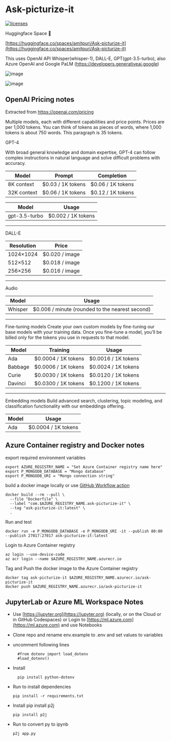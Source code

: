 # Ask-picturize-it

[![licenses](https://img.shields.io/badge/License-MIT-yellow.svg)](https://opensource.org/licenses/MIT)

Huggingface Space 🤗

[https://huggingface.co/spaces/amitpuri/Ask-picturize-it](https://huggingface.co/spaces/amitpuri/Ask-picturize-it)

This uses OpenAI API Whisper(whisper-1), DALL-E, GPT(gpt-3.5-turbo), also Azure OpenAI and Google PaLM (https://developers.generativeai.google)

![image](https://github.com/amitpuri/Ask-picturize-it/assets/6460233/c25cf323-3102-4828-91fb-c5e4e3c329ed)

![image](https://github.com/amitpuri/Ask-picturize-it/assets/6460233/04dc970f-dea2-4b0f-9aec-67af4ff1073f)


## OpenAI Pricing notes

Extracted from https://openai.com/pricing

Multiple models, each with different capabilities and price points. Prices are per 1,000 tokens. 
You can think of tokens as pieces of words, where 1,000 tokens is about 750 words. 
This paragraph is 35 tokens.

GPT-4

With broad general knowledge and domain expertise, 
GPT-4 can follow complex instructions in natural language and solve difficult problems with accuracy.

| Model         | Prompt            | Completion               |
|---------------|-------------------|--------------------------|
| 8K context    | $0.03 / 1K tokens | $0.06 / 1K tokens        |
| 32K context   | $0.06 / 1K tokens | $0.12 / 1K tokens        |


| Model            | Usage             | 
|------------------|-------------------|
| gpt-3.5-turbo    | $0.002 / 1K tokens| 

--------------------------------------------------------

DALL-E

| Resolution            | Price        | 
|------------------|-------------------|
| 1024×1024        | $0.020 / image    | 
| 512×512          | $0.018 / image    | 
| 256×256          | $0.016 / image    | 

--------------------------------------------------------

Audio 

| Model            | Usage                                          | 
|------------------|------------------------------------------------|
| Whisper          | $0.006 / minute (rounded to the nearest second)| 


--------------------------------------------------------
Fine-tuning models
Create your own custom models by fine-tuning our base models with your training data. Once you fine-tune a model, 
you’ll be billed only for the tokens you use in requests to that model.

| Model         | Training            | Usage                  |
|---------------|---------------------|------------------------|
| Ada           | $0.0004 / 1K tokens | $0.0016 / 1K tokens    |
| Babbage       | $0.0006 / 1K tokens | $0.0024 / 1K tokens    |
| Curie         | $0.0030 / 1K tokens | $0.0120 / 1K tokens    |
| Davinci       | $0.0300 / 1K tokens | $0.1200 / 1K tokens    |


--------------------------------------------------------
Embedding models
Build advanced search, clustering, topic modeling, and classification functionality with our embeddings offering.

| Model        | Usage                 | 
|--------------|-----------------------|
| Ada          | $0.0004 / 1K tokens   | 

## Azure Container registry and Docker notes

export required environment variables

    export AZURE_REGISTRY_NAME = "Set Azure Container registry name here"
    export P_MONGODB_DATABASE = "Mongo database"
    export P_MONGODB_URI = "Mongo connection string"

build a docker image locally or use [GitHub Workflow action](.github/workflows)

    docker build --rm --pull \
      --file "Dockerfile" \
      --label "com.$AZURE_REGISTRY_NAME.ask-picturize-it" \
      --tag "ask-picturize-it:latest" \
      .

Run and test 

    docker run -e P_MONGODB_DATABASE -e P_MONGODB_URI -it --publish 80:80 --publish 27017:27017 ask-picturize-it:latest

Login to Azure Container registry

    az login --use-device-code
    az acr login --name $AZURE_REGISTRY_NAME.azurecr.io

 Tag and Push the docker image to the Azure Container registry   
 
    docker tag ask-picturize-it $AZURE_REGISTRY_NAME.azurecr.io/ask-picturize-it
    docker push $AZURE_REGISTRY_NAME.azurecr.io/ask-picturize-it


## JupyterLab or Azure ML Workspace Notes

- Use [https://jupyter.org](https://jupyter.org) (locally, or on the Cloud or in GitHub Codespaces) or Login to [https://ml.azure.com](https://ml.azure.com) and use Notebooks
- Clone repo and rename env.example to .env and set values to variables
- uncomment following lines
  
        #from dotenv import load_dotenv
        #load_dotenv()

- Install
  
        pip install python-dotenv

- Run to install dependencies

      pip install -r requirements.txt 
  
- Install pip install p2j
  
      pip install p2j
  
- Run to convert py to ipynb
  
      p2j app.py
